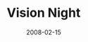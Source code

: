 ---
layout: music 
title: "Vision Night"
series: "Vision Night"
date: 2008-02-15 
description: "Once a year, the \"core\" of our church gets together to talk about where we're headed. In this talk, we hear about all of the efforts Crossroads is involved in within our city, in South Africa and in India."
audio: "http://s3.amazonaws.com/crossroadsaudiomessages/Vision_Night_2008_webaudio.mp3"
audio-duration: "01:19:41"
src: "http://www.crossroads.net/players/media/mediumHz/"
---
